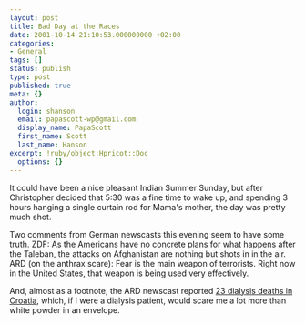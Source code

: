 ```yaml
---
layout: post
title: Bad Day at the Races
date: 2001-10-14 21:10:53.000000000 +02:00
categories:
- General
tags: []
status: publish
type: post
published: true
meta: {}
author:
  login: shanson
  email: papascott-wp@gmail.com
  display_name: PapaScott
  first_name: Scott
  last_name: Hanson
excerpt: !ruby/object:Hpricot::Doc
  options: {}
---
```

<p>It could have been a nice pleasant Indian Summer Sunday, but after Christopher decided that 5:30 was a fine time to wake up, and spending 3 hours hanging a single curtain rod for Mama's mother, the day was pretty much shot.</p>
<p>Two comments from German newscasts this evening seem to have some truth. ZDF: As the Americans have no concrete plans for what happens after the Taleban, the attacks on Afghanistan are nothing but shots in in the air. ARD (on the anthrax scare): Fear is the main weapon of terrorists. Right now in the United States, that weapon is being used very effectively.</p>
<p>And, almost as a footnote, the ARD newscast reported <a href="http://dailynews.yahoo.com/h/ap/20011014/wl/croatia_dialysis_deaths_5.html">23 dialysis deaths in Croatia</a>, which, if I were a dialysis patient, would scare me a lot more than white powder in an envelope.</p>
